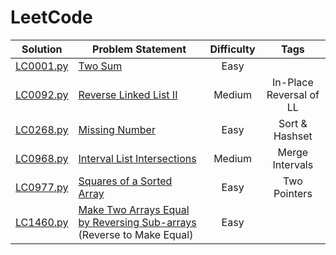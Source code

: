 # LeetCode

|  Solution   | Problem Statement                                                       | Difficulty |          Tags           |
|:-----------:|-------------------------------------------------------------------------|:----------:|:-----------------------:|
| [LC0001.py] | [Two Sum]                                                               |    Easy    |                         |
| [LC0092.py] | [Reverse Linked List II]                                                |   Medium   | In-Place Reversal of LL |
| [LC0268.py] | [Missing Number]                                                        |    Easy    |     Sort & Hashset      |
| [LC0968.py] | [Interval List Intersections]                                           |   Medium   |     Merge Intervals     |
| [LC0977.py] | [Squares of a Sorted Array]                                             |    Easy    |      Two Pointers       |
| [LC1460.py] | [Make Two Arrays Equal by Reversing Sub-arrays] (Reverse to Make Equal) |    Easy    |                         |

[//]: # (Solutions)

[LC0001.py]: Solutions/LC0001.py?ts=4
[Two Sum]: https://leetcode.com/problems/two-sum/

[LC0092.py]: Solutions/LC0092.py?ts=4
[Reverse Linked List II]: https://leetcode.com/problems/reverse-linked-list-ii/

[LC0268.py]: Solutions/LC0268.py?ts=4
[Missing Number]: https://leetcode.com/problems/missing-number/

[LC0968.py]: Solutions/LC0968.py?ts=4
[Interval List Intersections]: https://leetcode.com/problems/interval-list-intersections/

[LC0977.py]: Solutions/LC0977.py?ts=4
[Squares of a Sorted Array]: https://leetcode.com/problems/squares-of-a-sorted-array/

[LC1460.py]: Solutions/LC1460.py?ts=4
[Make Two Arrays Equal by Reversing Sub-arrays]: https://leetcode.com/problems/make-two-arrays-equal-by-reversing-sub-arrays/